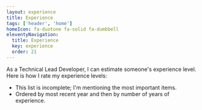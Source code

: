 ```yaml
---
layout: experience
title: Experience
tags: ['header', 'home']
homeIcon: fa-duotone fa-solid fa-dumbbell
eleventyNavigation:
  title: Experience
  key: experience
  order: 21
---
```


As a Technical Lead Developer, I can estimate someone's experience level. Here is how I rate my experience levels:

- This list is incomplete; I'm mentioning the most important items.
- Ordered by most recent year and then by number of years of experience.
